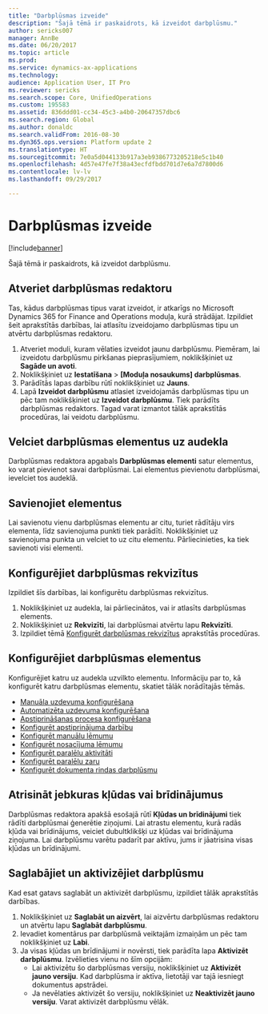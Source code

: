 ```yaml
---
title: "Darbplūsmas izveide"
description: "Šajā tēmā ir paskaidrots, kā izveidot darbplūsmu."
author: sericks007
manager: AnnBe
ms.date: 06/20/2017
ms.topic: article
ms.prod: 
ms.service: dynamics-ax-applications
ms.technology: 
audience: Application User, IT Pro
ms.reviewer: sericks
ms.search.scope: Core, UnifiedOperations
ms.custom: 195583
ms.assetid: 836ddd01-cc34-45c3-a4b0-20647357dbc6
ms.search.region: Global
ms.author: donaldc
ms.search.validFrom: 2016-08-30
ms.dyn365.ops.version: Platform update 2
ms.translationtype: HT
ms.sourcegitcommit: 7e0a5d044133b917a3eb9386773205218e5c1b40
ms.openlocfilehash: 4d57e47fe7f38a43ecfdfbdd701d7e6a7d7800d6
ms.contentlocale: lv-lv
ms.lasthandoff: 09/29/2017

---
```


# <a name="create-a-workflow"></a>Darbplūsmas izveide

[!include[banner](../includes/banner.md)]


Šajā tēmā ir paskaidrots, kā izveidot darbplūsmu.

<a name="open-the-workflow-editor"></a>Atveriet darbplūsmas redaktoru
------------------------

Tas, kādus darbplūsmas tipus varat izveidot, ir atkarīgs no Microsoft Dynamics 365 for Finance and Operations moduļa, kurā strādājat. Izpildiet šeit aprakstītās darbības, lai atlasītu izveidojamo darbplūsmas tipu un atvērtu darbplūsmas redaktoru.

1.  Atveriet moduli, kuram vēlaties izveidot jaunu darbplūsmu. Piemēram, lai izveidotu darbplūsmu pirkšanas pieprasījumiem, noklikšķiniet uz **Sagāde un avoti**.
2.  Noklikšķiniet uz **Iestatīšana** &gt; **\[Moduļa nosaukums\] darbplūsmas**.
3.  Parādītās lapas darbību rūtī noklikšķiniet uz **Jauns**.
4.  Lapā **Izveidot darbplūsmu** atlasiet izveidojamās darbplūsmas tipu un pēc tam noklikšķiniet uz **Izveidot darbplūsmu**. Tiek parādīts darbplūsmas redaktors. Tagad varat izmantot tālāk aprakstītās procedūras, lai veidotu darbplūsmu.

## <a name="drag-workflow-elements-onto-the-canvas"></a>Velciet darbplūsmas elementus uz audekla
Darbplūsmas redaktora apgabals **Darbplūsmas elementi** satur elementus, ko varat pievienot savai darbplūsmai. Lai elementus pievienotu darbplūsmai, ievelciet tos audeklā.

## <a name="connect-the-elements"></a>Savienojiet elementus
Lai savienotu vienu darbplūsmas elementu ar citu, turiet rādītāju virs elementa, līdz savienojuma punkti tiek parādīti. Noklikšķiniet uz savienojuma punkta un velciet to uz citu elementu. Pārliecinieties, ka tiek savienoti visi elementi.

## <a name="configure-the-properties-of-the-workflow"></a>Konfigurējiet darbplūsmas rekvizītus
Izpildiet šīs darbības, lai konfigurētu darbplūsmas rekvizītus.

1.  Noklikšķiniet uz audekla, lai pārliecinātos, vai ir atlasīts darbplūsmas elements.
2.  Noklikšķiniet uz **Rekvizīti**, lai darbplūsmai atvērtu lapu **Rekvizīti**.
3.  Izpildiet tēmā [Konfigurēt darbplūsmas rekvizītus](configure-workflow-properties.md) aprakstītās procedūras.

## <a name="configure-the-elements-of-the-workflow"></a>Konfigurējiet darbplūsmas elementus
Konfigurējiet katru uz audekla uzvilkto elementu. Informāciju par to, kā konfigurēt katru darbplūsmas elementu, skatiet tālāk norādītajās tēmās.

-   [Manuāla uzdevuma konfigurēšana](configure-manual-task-workflow.md)
-   [Automatizēta uzdevuma konfigurēšana](configure-automated-task-workflow.md)
-   [Apstiprināšanas procesa konfigurēšana](configure-approval-process-workflow.md)
-   [Konfigurēt apstiprinājuma darbību](configure-approval-step-workflow.md)
-   [Konfigurēt manuālu lēmumu](configure-manual-decision-workflow.md)
-   [Konfigurēt nosacījuma lēmumu](configure-conditional-decision-workflow.md)
-   [Konfigurēt paralēlu aktivitāti](configure-parallel-activity-workflow.md)
-   [Konfigurēt paralēlu zaru](configure-parallel-branch-workflow.md)
-   [Konfigurēt dokumenta rindas darbplūsmu](configure-line-item-workflow.md)

## <a name="resolve-any-errors-or-warnings"></a>Atrisināt jebkuras kļūdas vai brīdinājumus
Darbplūsmas redaktora apakšā esošajā rūtī **Kļūdas un brīdinājumi** tiek rādīti darbplūsmai ģenerētie ziņojumi. Lai atrastu elementu, kurā radās kļūda vai brīdinājums, veiciet dubultklikšķi uz kļūdas vai brīdinājuma ziņojuma. Lai darbplūsmu varētu padarīt par aktīvu, jums ir jāatrisina visas kļūdas un brīdinājumi.

## <a name="save-and-activate-the-workflow"></a>Saglabājiet un aktivizējiet darbplūsmu
Kad esat gatavs saglabāt un aktivizēt darbplūsmu, izpildiet tālāk aprakstītās darbības.

1.  Noklikšķiniet uz **Saglabāt un aizvērt**, lai aizvērtu darbplūsmas redaktoru un atvērtu lapu **Saglabāt darbplūsmu**.
2.  Ievadiet komentārus par darbplūsmā veiktajām izmaiņām un pēc tam noklikšķiniet uz **Labi**.
3.  Ja visas kļūdas un brīdinājumi ir novērsti, tiek parādīta lapa **Aktivizēt darbplūsmu**. Izvēlieties vienu no šīm opcijām:
    -   Lai aktivizētu šo darbplūsmas versiju, noklikšķiniet uz **Aktivizēt jauno versiju**. Kad darbplūsma ir aktīva, lietotāji var tajā iesniegt dokumentus apstrādei.
    -   Ja nevēlaties aktivizēt šo versiju, noklikšķiniet uz **Neaktivizēt jauno versiju**. Varat aktivizēt darbplūsmu vēlāk.






